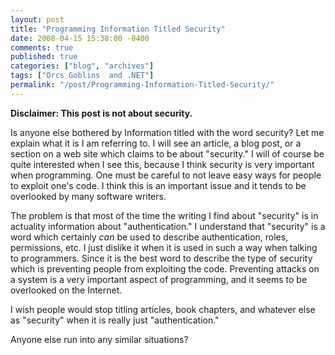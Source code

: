 ```yaml
---
layout: post
title: "Programming Information Titled Security"
date: 2008-04-15 15:38:00 -0400
comments: true
published: true
categories: ["blog", "archives"]
tags: ["Orcs Goblins  and .NET"]
permalink: "/post/Programming-Information-Titled-Security/"
---
```

<!-- more -->



<p><strong>Disclaimer: This post is not about security.</strong></p>
<p>Is anyone else bothered by Information titled with the word security? Let me explain what it is I am referring to. I will see an article, a blog post, or a section on a web site which claims to be about "security." I will of course be quite interested when I see this, because I think security is very important when programming. One must be careful to not leave easy ways for people to exploit one's code. I think this is an important issue and it tends to be overlooked by many software writers.</p>
<p>The problem is that most of the time the writing I find about "security" is in actuality information about "authentication." I understand that "security" is a word which certainly <em>can</em> be used to describe authentication, roles, permissions, etc. I just dislike it when it is used in such a way when talking to programmers. Since it is the best word to describe the type of security which is preventing people from exploiting the code. Preventing attacks on a system is a very important aspect of programming, and it seems to be overlooked on the Internet.</p>
<p>I wish people would stop titling articles, book chapters, and whatever else as "security" when it is really just "authentication."</p>
<p>Anyone else run into any similar situations?</p>
